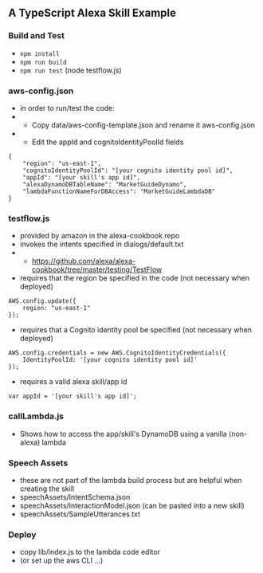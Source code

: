 ## A TypeScript Alexa Skill Example

### Build and Test
- `npm install`
- `npm run build`
- `npm run test` (node testflow.js)

### aws-config.json
- in order to run/test the code:
- - Copy data/aws-config-template.json and rename it aws-config.json
- - Edit the appId and cognitoIdentityPoolId fields
```
{
    "region": "us-east-1",
    "cognitoIdentityPoolId": "[your cognito identity pool id]",
    "appId": "[your skill's app id]",
    "alexaDynamoDBTableName": "MarketGuideDynamo",
    "lambdaFunctionNameForDBAccess": "MarketGuideLambdaDB"
}
```

### testflow.js
- provided by amazon in the alexa-cookbook repo
- invokes the intents specified in dialogs/default.txt
- - https://github.com/alexa/alexa-cookbook/tree/master/testing/TestFlow
- requires that the region be specified in the code (not necessary when deployed)
```
AWS.config.update({
    region: "us-east-1"
});
```
- requires that a Cognito identity pool be specified (not necessary when deployed)
```
AWS.config.credentials = new AWS.CognitoIdentityCredentials({
    IdentityPoolId: '[your cognito identity pool id]'
});
```
- requires a valid alexa skill/app id
```
var appId = '[your skill's app id]';
```

### callLambda.js
- Shows how to access the app/skill's DynamoDB using a vanilla (non-alexa) lambda

### Speech Assets
- these are not part of the lambda build process but are helpful when creating the skill
- speechAssets/IntentSchema.json
- speechAssets/InteractionModel.json (can be pasted into a new skill)
- speechAssets/SampleUtterances.txt

### Deploy
- copy lib/index.js to the lambda code editor
- (or set up the aws CLI ...)
